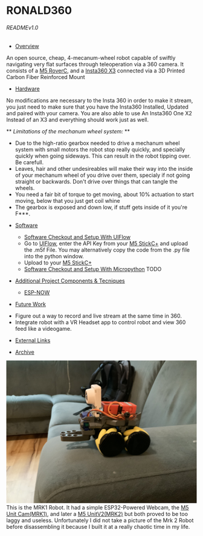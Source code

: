 # RONALD360

###### READMEv1.0


* [Overview](#Overview)

An open source, cheap, 4-mecanum-wheel robot capable of swiftly navigating very flat surfaces through teleoperation via a 360 camera.
It consists of a [M5 RoverC](https://shop.m5stack.com/collections/m5-hobby/products/roverc-prow-o-m5stickc), and a [Insta360 X3](https://www.insta360.com/product/insta360-x3) connected via a 3D Printed Carbon Fiber Reinforced Mount

* [Hardware](#Hardware)

No modifications are necessary to the Insta 360 in order to make it stream, you just need to make sure that you have the Insta360 Installed, Updated and paired with your camera. You are also able to use An Insta360 One X2 Instead of an X3 and everything should work just as well.

** *Limitations of the mechanum wheel system:* ** 
- Due to the high-ratio gearbox needed to drive a mechanum wheel system with small motors the robot stop really quickly, and specially quickly when going sideways. This can result in the robot tipping over. Be carefull. 
- Leaves, hair and other undesireables will make their way into the inside of your mechanum wheel of you drive over them, specialy if not going straight or backwards. Don't drive over things that can tangle the wheels.
- You need a fair bit of torque to get moving, about 10% actuation to start moving, below that you just get coil whine
- The gearbox is exposed and down low, if stuff gets inside of it you're F***.



* [Software](#Software)
	* [Software Checkout and Setup With UIFlow](#Software-Checkout-and-Setup-UIFlow)
	- Go to [UIFlow](https://flow.m5stack.com), enter the API Key from your [M5 StickC+](https://shop.m5stack.com/collections/m5-controllers/products/m5stickc-plus-esp32-pico-mini-iot-development-kit) and upload the .m5f File. You may alternatively copy the code from the .py file into the python window.
	- Upload to your [M5 StickC+](https://shop.m5stack.com/collections/m5-controllers/products/m5stickc-plus-esp32-pico-mini-iot-development-kit)
	
	* [Software Checkout and Setup With Micropython](#Software-Checkout-and-Setup-mPython)
	TODO
	

* [Additional Project Components & Tecniques](#additional-project-components-&-Tecniques)
    * [ESP-NOW](#ESP-NOW)

* [Future Work](#future-work)
- Figure out a way to record and live stream at the same time in 360.
- Integrate robot with a VR Headset app to control robot and view 360 feed like a videogame. 

* [External Links](#external-links)

* [Archive](#Archive)

![Env](Images/RONALD_MRK1.jpeg) 
This is the MRK1 Robot. It had a simple ESP32-Powered Webcam, the [M5 Unit Cam(MRK1)](https://shop.m5stack.com/collections/m5-cameras/products/unit-cam-wi-fi-camera-diy-kit-ov2640), and later a [M5 UnitV2(MRK2)](https://shop.m5stack.com/collections/m5-cameras/products/unitv2-ai-camera-gc2145) but both proved to be too laggy and useless. Unfortunately I did not take a picture of the Mrk 2 Robot before disassembling it because I built it at a really chaotic time in my life. 
